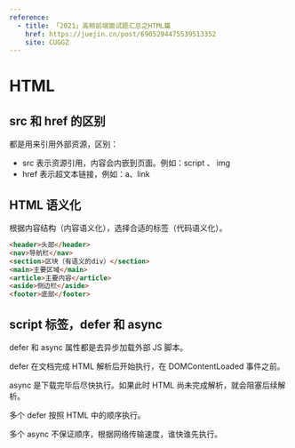 ```yaml
---
reference:
  - title: 「2021」高频前端面试题汇总之HTML篇
    href: https://juejin.cn/post/6905294475539513352
    site: CUGGZ
---
```


# HTML

## src 和 href 的区别

都是用来引用外部资源，区别：
- src 表示资源引用，内容会内嵌到页面。例如：script 、 img
- href 表示超文本链接，例如：a、link

## HTML 语义化

根据内容结构（内容语义化），选择合适的标签（代码语义化）。

```html
<header>头部</header>
<nav>导航栏</nav>
<section>区块（有语义的div）</section>
<main>主要区域</main>
<article>主要内容</article>
<aside>侧边栏</aside>
<footer>底部</footer>
```

## script 标签，defer 和 async

defer 和 async 属性都是去异步加载外部 JS 脚本。

defer 在文档完成 HTML 解析后开始执行，在 DOMContentLoaded 事件之前。

async 是下载完毕后尽快执行。如果此时 HTML 尚未完成解析，就会阻塞后续解析。

多个 defer 按照 HTML 中的顺序执行。

多个 async 不保证顺序，根据网络传输速度，谁快谁先执行。
